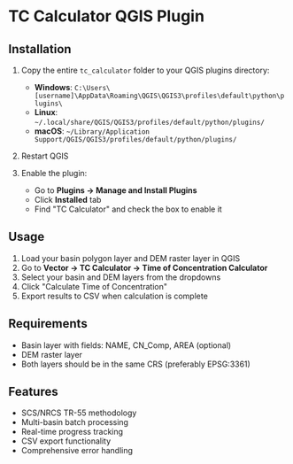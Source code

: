 # TC Calculator QGIS Plugin

## Installation

1. Copy the entire `tc_calculator` folder to your QGIS plugins directory:
   - **Windows**: `C:\Users\[username]\AppData\Roaming\QGIS\QGIS3\profiles\default\python\plugins\`
   - **Linux**: `~/.local/share/QGIS/QGIS3/profiles/default/python/plugins/`
   - **macOS**: `~/Library/Application Support/QGIS/QGIS3/profiles/default/python/plugins/`

2. Restart QGIS

3. Enable the plugin:
   - Go to **Plugins → Manage and Install Plugins**
   - Click **Installed** tab
   - Find "TC Calculator" and check the box to enable it

## Usage

1. Load your basin polygon layer and DEM raster layer in QGIS
2. Go to **Vector → TC Calculator → Time of Concentration Calculator**
3. Select your basin and DEM layers from the dropdowns
4. Click "Calculate Time of Concentration"
5. Export results to CSV when calculation is complete

## Requirements

- Basin layer with fields: NAME, CN_Comp, AREA (optional)
- DEM raster layer
- Both layers should be in the same CRS (preferably EPSG:3361)

## Features

- SCS/NRCS TR-55 methodology
- Multi-basin batch processing
- Real-time progress tracking
- CSV export functionality
- Comprehensive error handling
